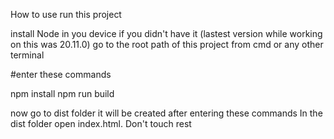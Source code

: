 How to use run this project

install Node in you device if you didn't have it (lastest version while working on this was 20.11.0)
go to the root path of this project from cmd or any other terminal

#enter these commands

npm install
npm run build

now go to dist folder it will be created after entering these commands
In the dist folder open index.html. Don't touch rest

